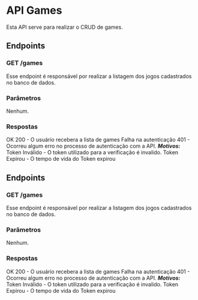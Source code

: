 # API Games

Esta API serve para realizar o CRUD de games.

## Endpoints

### GET /games
Esse endpoint é responsável por realizar a listagem dos jogos cadastrados no banco de dados.

### Parâmetros
Nenhum.

### Respostas
OK 200 - O usuário recebera a lista de games
Falha na autenticação 401 - Ocorreu algum erro no processo de autenticação com a API. 
***Motivos:*** Token Inválido - O token utilizado para a verificação é invalido.
Token Expirou - O tempo de vida do Token expirou

## Endpoints

### GET /games
Esse endpoint é responsável por realizar a listagem dos jogos cadastrados no banco de dados.

### Parâmetros
Nenhum.

### Respostas
OK 200 - O usuário recebera a lista de games
Falha na autenticação 401 - Ocorreu algum erro no processo de autenticação com a API. 
***Motivos:*** Token Inválido - O token utilizado para a verificação é invalido.
Token Expirou - O tempo de vida do Token expirou

